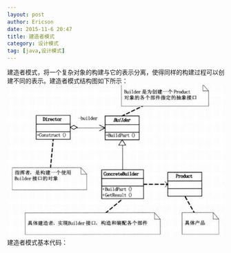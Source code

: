 ```yaml
---
layout: post
author: Ericson
date: 2015-11-6 20:47
title: 建造者模式
category: 设计模式
tag: [java,设计模式]
---
```


建造者模式，将一个复杂对象的构建与它的表示分离，使得同样的构建过程可以创建不同的表示。建造者模式结构图如下所示：
![builder](/public/img/java/builder.jpg)
建造者模式基本代码：